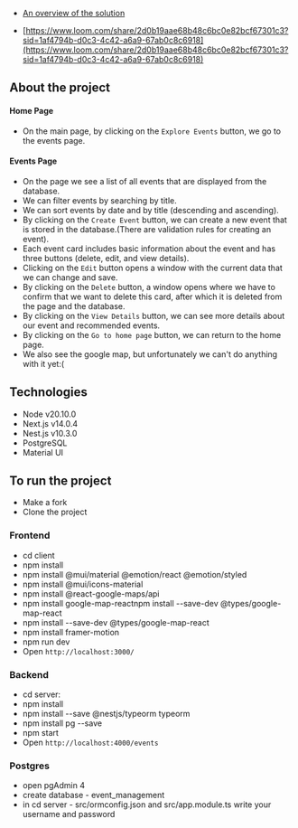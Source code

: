 - [An overview of the solution](https://www.loom.com/share/2d0b19aae68b48c6bc0e82bcf67301c3?sid=1af4794b-d0c3-4c42-a6a9-67ab0c8c6918)

- [https://www.loom.com/share/2d0b19aae68b48c6bc0e82bcf67301c3?sid=1af4794b-d0c3-4c42-a6a9-67ab0c8c6918](https://www.loom.com/share/2d0b19aae68b48c6bc0e82bcf67301c3?sid=1af4794b-d0c3-4c42-a6a9-67ab0c8c6918)

## About the project

#### Home Page
- On the main page, by clicking on the `Explore Events` button, we go to the events page.

#### Events Page
- On the page we see a list of all events that are displayed from the database.
- We can filter events by searching by title.
- We can sort events by date and by title (descending and ascending).
- By clicking on the `Create Event` button, we can create a new event that is stored in the database.(There are validation rules for creating an event).
- Each event card includes basic information about the event and has three buttons (delete, edit, and view details).
- Clicking on the `Edit` button opens a window with the current data that we can change and save.
- By clicking on the `Delete` button, a window opens where we have to confirm that we want to delete this card, after which it is deleted from the page and the database.
- By clicking on the `View Details` button, we can see more details about our event and recommended events.
- By clicking on the `Go to home page` button, we can return to the home page.
- We also see the google map, but unfortunately we can't do anything with it yet:(

## Technologies
- Node v20.10.0
- Next.js v14.0.4
- Nest.js v10.3.0
- PostgreSQL
- Material UI

## To run the project
- Make a fork
- Clone the project

### Frontend
- cd client
- npm install
- npm install @mui/material @emotion/react @emotion/styled
- npm install @mui/icons-material
- npm install @react-google-maps/api
- npm install google-map-reactnpm install --save-dev @types/google-map-react
- npm install --save-dev @types/google-map-react
- npm install framer-motion
- npm run dev
- Open `http://localhost:3000/`

### Backend
- cd server:
- npm install
- npm install --save @nestjs/typeorm typeorm
- npm install pg --save
- npm start
- Open `http://localhost:4000/events`

### Postgres
- open pgAdmin 4
- create database - event_management
- in cd server - src/ormconfig.json and src/app.module.ts write your username and password
